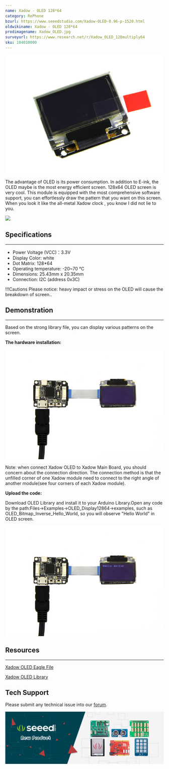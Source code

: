 ```yaml
---
name: Xadow - OLED 128*64
category: RePhone
bzurl: https://www.seeedstudio.com/Xadow-OLED-0.96-p-1520.html
oldwikiname: Xadow - OLED 128*64
prodimagename: Xadow_OLED.jpg
surveyurl: https://www.research.net/r/Xadow_OLED_128multiply64
sku: 104010000
---
```

![](https://github.com/SeeedDocument/Xado_OLED_128multiply64/raw/master/img/Xadow_OLED.jpg)

The advantage of OLED is its power consumption. In addition to E-ink, the OLED maybe is the most energy efficient screen. 128x64 OLED screen is very cool. This module is equipped with the most comprehensive software support, you can effortlessly draw the pattern that you want on this screen. When you look it like the all-metal Xadow clock , you know I did not lie to you.

[![](https://github.com/SeeedDocument/Seeed-WiKi/raw/master/docs/images/300px-Get_One_Now_Banner-ragular.png)](https://www.seeedstudio.com/Xadow-OLED-0.96-p-1520.html)

## Specifications
---
*   Power Voltage (VCC)：3.3V
*   Display Color: white
*   Dot Matrix: 128*64
*   Operating temperature:  -20~70 ℃
*   Dimensions: 25.43mm x 20.35mm
*   Connection: I2C (address 0x3C)

!!!Cautions
    Please notice: heavy impact or stress on the OLED will cause the breakdown of screen..

## Demonstration
---
Based on the strong library file, you can display various patterns on the screen.

**The hardware installation:**

![](https://github.com/SeeedDocument/Xado_OLED_128multiply64/raw/master/img/XadowOLEDUsage.jpg)

Note: when connect Xadow OLED to Xadow Main Board, you should concern about the connection direction. The connection method is that the unfilled corner of one Xadow module need to connect to the right angle of another module(see four corners of each Xadow module).

**Upload the code:**

Download OLED Library and install it to your Arduino Library.Open any code by the path:Files-&gt;Examples-&gt;OLED_Display12864-&gt;examples, such as OLED_Bitmap_Inverse_Hello_World, so you will observe "Hello World" in OLED screen.

![](https://github.com/SeeedDocument/Xado_OLED_128multiply64/raw/master/img/XadowOLEDUsage2.JPG)

## Resources
---
[Xadow OLED Eagle File](https://github.com/SeeedDocument/Xado_OLED_128multiply64/blob/master/res/Xadow_OLED.zip)

[Xadow OLED Library](https://github.com/SeeedDocument/Xado_OLED_128multiply64/raw/master/res/SeeedOLED03142012.zip)

## Tech Support
Please submit any technical issue into our [forum](http://forum.seeedstudio.com/). <br /><p style="text-align:center"><a href="https://www.seeedstudio.com/act-4.html?utm_source=wiki&utm_medium=wikibanner&utm_campaign=newproducts" target="_blank"><img src="https://github.com/SeeedDocument/Wiki_Banner/raw/master/new_product.jpg" /></a></p>